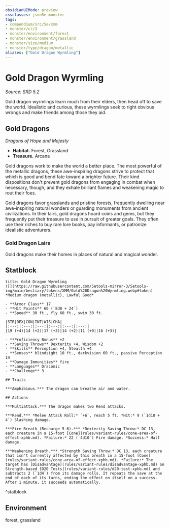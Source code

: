 ```yaml
---
obsidianUIMode: preview
cssclasses: json5e-monster
tags:
- compendium/src/5e/xmm
- monster/cr/3
- monster/environment/forest
- monster/environment/grassland
- monster/size/medium
- monster/type/dragon/metallic
aliases: ["Gold Dragon Wyrmling"]
---
```

# Gold Dragon Wyrmling
*Source: SRD 5.2*  

Gold dragon wyrmlings learn much from their elders, then head off to save the world. Idealistic and curious, these wyrmlings seek to right obvious wrongs and make friends among those they aid.

## Gold Dragons

*Dragons of Hope and Majesty*

- **Habitat.** Forest, Grassland  
- **Treasure.** Arcana  

Gold dragons work to make the world a better place. The most powerful of the metallic dragons, these awe-inspiring dragons strive to protect that which is good and bend fate toward a brighter future. Their kind dispositions don't prevent gold dragons from engaging in combat when necessary, though, and they exhale brilliant flames and weakening magic to rout their foes.

Gold dragons favor grasslands and pristine forests, frequently dwelling near awe-inspiring natural wonders or guarding monuments from ancient civilizations. In their lairs, gold dragons hoard coins and gems, but they frequently put their treasure to use in pursuit of greater goals. They often use their riches to buy rare lore books, pay informants, or patronize idealistic adventurers.

### Gold Dragon Lairs

Gold dragons make their homes in places of natural and magical wonder.

## Statblock

```ad-statblock
title: Gold Dragon Wyrmling
![](https://raw.githubusercontent.com/5etools-mirror-3/5etools-img/main/bestiary/tokens/XMM/Gold%20Dragon%20Wyrmling.webp#token)
*Medium dragon (metallic), Lawful Good*

- **Armor Class** 17
- **Hit Points** 60 (`8d8 + 24`)
- **Speed** 30 ft., fly 60 ft., swim 30 ft.

|STR|DEX|CON|INT|WIS|CHA|
|:---:|:---:|:---:|:---:|:---:|:---:|
|19 (+4)|14 (+2)|17 (+3)|14 (+2)|11 (+0)|16 (+3)|

- **Proficiency Bonus** +2
- **Saving Throws** Dexterity +4, Wisdom +2
- **Skills** Perception +4, Stealth +4
- **Senses** blindsight 10 ft., darkvision 60 ft., passive Perception 14
- **Damage Immunities** fire
- **Languages** Draconic
- **Challenge** 3

## Traits

***Amphibious.*** The dragon can breathe air and water.

## Actions

***Multiattack.*** The dragon makes two Rend attacks.

***Rend.*** *Melee Attack Roll:* `+6`, reach 5 ft. *Hit:* 9 (`1d10 + 4`) Slashing damage.

***Fire Breath (Recharge 5-6).*** *Dexterity Saving Throw:* DC 13, each creature in a 15-foot [Cone](rules/variant-rules/cone-area-of-effect-xphb.md). *Failure:* 22 (`4d10`) Fire damage. *Success:* Half damage.

***Weakening Breath.*** *Strength Saving Throw:* DC 13, each creature that isn't currently affected by this breath in a 15-foot [Cone](rules/variant-rules/cone-area-of-effect-xphb.md). *Failure:* The target has [Disadvantage](rules/variant-rules/disadvantage-xphb.md) on Strength-based [D20 Tests](rules/variant-rules/d20-test-xphb.md) and subtracts 2 (`1d4`) from its damage rolls. It repeats the save at the end of each of its turns, ending the effect on itself on a success. After 1 minute, it succeeds automatically.
```
^statblock

## Environment

forest, grassland